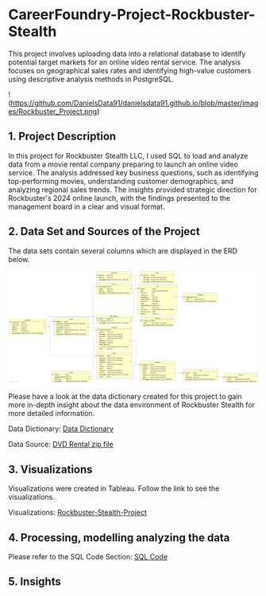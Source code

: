 # CareerFoundry-Project-Rockbuster-Stealth
This project involves uploading data into a relational database to identify potential target markets for an online video rental service. The analysis focuses on geographical sales rates and identifying high-value customers using descriptive analysis methods in PostgreSQL.

!(https://github.com/DanielsData91/danielsdata91.github.io/blob/master/images/Rockbuster_Project.png)

## 1. Project Description
In this project for Rockbuster Stealth LLC, I used SQL to load and analyze data from a movie rental company preparing to launch an online video service. The analysis addressed key business questions, such as identifying top-performing movies, understanding customer demographics, and analyzing regional sales trends. The insights provided strategic direction for Rockbuster's 2024 online launch, with the findings presented to the management board in a clear and visual format.
## 2. Data Set and Sources of the Project
The data sets contain several columns which are displayed in the ERD below.



![ERD of Rockbuster-Stealth](https://github.com/DanielsData91/Rockbuster-Stealth-Project/blob/main/ERD_Rockbuster.jpg)



Please have a look at the data dictionary created for this project to gain more in-depth insight about the data environment of Rockbuster Stealth for more detailed information.

Data Dictionary: [Data Dictionary](https://github.com/DanielsData91/Rockbuster-Stealth-Project/blob/main/Data%20Dictionary.pdf)

Data Source: [DVD Rental zip file](http://www.postgresqltutorial.com/wp-content/uploads/2019/05/dvdrental.zip)

## 3. Visualizations
Visualizations were created in Tableau. Follow the link to see the visualizations.

Visualizations: [Rockbuster-Stealth-Project](https://public.tableau.com/app/profile/daniel.m.ller6696/viz/Project_Rockbuster/LeastRevenue2019)

## 4. Processing, modelling analyzing the data

Please refer to the SQL Code Section: [SQL Code](https://github.com/DanielsData91/Rockbuster-Stealth-Project/tree/main/SQL%20Code)

## 5. Insights



